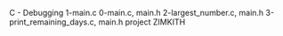C - Debugging 1-main.c 0-main.c, main.h   2-largest_number.c, main.h 3-print_remaining_days.c, main.h project ZIMKITH
